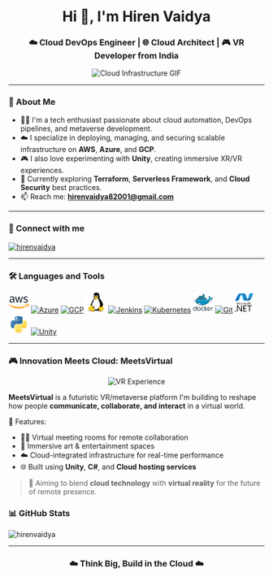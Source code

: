 <h1 align="center">Hi 👋, I'm Hiren Vaidya</h1>
<h3 align="center">☁️ Cloud DevOps Engineer | 🌐 Cloud Architect | 🎮 VR Developer from India</h3>

<p align="center">
  <img src="https://media.giphy.com/media/qgQUggAC3Pfv687qPC/giphy.gif" width="400" alt="Cloud Infrastructure GIF" />
</p>

---

### 🌟 About Me

- 👨‍💻 I'm a tech enthusiast passionate about cloud automation, DevOps pipelines, and metaverse development.
- ☁️ I specialize in deploying, managing, and securing scalable infrastructure on **AWS**, **Azure**, and **GCP**.
- 🎮 I also love experimenting with **Unity**, creating immersive XR/VR experiences.
- 🚀 Currently exploring **Terraform**, **Serverless Framework**, and **Cloud Security** best practices.
- 📫 Reach me: **hirenvaidya82001@gmail.com**

---

### 🔗 Connect with me

<p align="left">
  <a href="https://linkedin.com/in/hirenvaidya" target="blank">
    <img align="center" src="https://raw.githubusercontent.com/rahuldkjain/github-profile-readme-generator/master/src/images/icons/Social/linked-in-alt.svg" alt="hirenvaidya" height="30" width="40" />
  </a>
</p>

---

### 🛠️ Languages and Tools

<p align="left">
  <a href="https://aws.amazon.com" target="_blank"><img src="https://raw.githubusercontent.com/devicons/devicon/master/icons/amazonwebservices/amazonwebservices-original-wordmark.svg" width="40" height="40" alt="AWS"/></a>
  <a href="https://azure.microsoft.com/" target="_blank"><img src="https://www.vectorlogo.zone/logos/microsoft_azure/microsoft_azure-icon.svg" width="40" height="40" alt="Azure"/></a>
  <a href="https://cloud.google.com/" target="_blank"><img src="https://www.vectorlogo.zone/logos/google_cloud/google_cloud-icon.svg" width="40" height="40" alt="GCP"/></a>
  <a href="https://www.linux.org/" target="_blank"><img src="https://raw.githubusercontent.com/devicons/devicon/master/icons/linux/linux-original.svg" width="40" height="40" alt="Linux"/></a>
  <a href="https://www.jenkins.io" target="_blank"><img src="https://www.vectorlogo.zone/logos/jenkins/jenkins-icon.svg" width="40" height="40" alt="Jenkins"/></a>
  <a href="https://kubernetes.io/" target="_blank"><img src="https://www.vectorlogo.zone/logos/kubernetes/kubernetes-icon.svg" width="40" height="40" alt="Kubernetes"/></a>
  <a href="https://www.docker.com/" target="_blank"><img src="https://raw.githubusercontent.com/devicons/devicon/master/icons/docker/docker-original-wordmark.svg" width="40" height="40" alt="Docker"/></a>
  <a href="https://git-scm.com/" target="_blank"><img src="https://www.vectorlogo.zone/logos/git-scm/git-scm-icon.svg" width="40" height="40" alt="Git"/></a>
  <a href="https://dotnet.microsoft.com/" target="_blank"><img src="https://raw.githubusercontent.com/devicons/devicon/master/icons/dot-net/dot-net-original-wordmark.svg" width="40" height="40" alt=".NET"/></a>
  <a href="https://www.python.org/" target="_blank"><img src="https://raw.githubusercontent.com/devicons/devicon/master/icons/python/python-original.svg" width="40" height="40" alt="Python"/></a>
  <a href="https://unity.com/" target="_blank"><img src="https://www.vectorlogo.zone/logos/unity3d/unity3d-icon.svg" width="40" height="40" alt="Unity"/></a>
</p>

---

### 🎮 Innovation Meets Cloud: MeetsVirtual

<p align="center">
  <img src="https://media.giphy.com/media/iicDrNGWxHmDrIni6j/giphy.gif" width="400" alt="VR Experience"/>
</p>

**MeetsVirtual** is a futuristic VR/metaverse platform I'm building to reshape how people **communicate, collaborate, and interact** in a virtual world.

🔹 Features:
- 🧑‍💼 Virtual meeting rooms for remote collaboration  
- 🎨 Immersive art & entertainment spaces  
- ☁️ Cloud-integrated infrastructure for real-time performance  
- 🌐 Built using **Unity**, **C#**, and **Cloud hosting services**

> 🚀 Aiming to blend **cloud technology** with **virtual reality** for the future of remote presence.

<!-- You can add a project link here in the future -->
<!-- 🔗 [View Project](https://meetsvirtual.example.com) -->


### 📊 GitHub Stats

<p align="left">
  <img src="https://github-readme-stats.vercel.app/api/top-langs?username=hirenvaidya&show_icons=true&locale=en&layout=compact" alt="hirenvaidya" />
</p>

---

<h3 align="center">☁️ Think Big, Build in the Cloud ☁️</h3>
